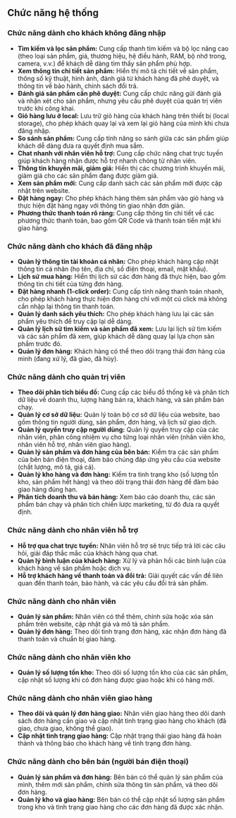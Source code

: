 
## Chức năng hệ thống

### Chức năng dành cho khách không đăng nhập
- **Tìm kiếm và lọc sản phẩm:** Cung cấp thanh tìm kiếm và bộ lọc nâng cao (theo loại sản phẩm, giá, thương hiệu, hệ điều hành, RAM, bộ nhớ trong, camera, v.v.) để khách dễ dàng tìm thấy sản phẩm phù hợp.
- **Xem thông tin chi tiết sản phẩm:** Hiển thị mô tả chi tiết về sản phẩm, thông số kỹ thuật, hình ảnh, đánh giá từ khách hàng đã phê duyệt, và thông tin về bảo hành, chính sách đổi trả.
- **Đánh giá sản phẩm cần phê duyệt:** Cung cấp chức năng gửi đánh giá và nhận xét cho sản phẩm, nhưng yêu cầu phê duyệt của quản trị viên trước khi công khai.
- **Giỏ hàng lưu ở local:** Lưu trữ giỏ hàng của khách hàng trên thiết bị (local storage), cho phép khách quay lại và xem lại giỏ hàng của mình khi chưa đăng nhập.
- **So sánh sản phẩm:** Cung cấp tính năng so sánh giữa các sản phẩm giúp khách dễ dàng đưa ra quyết định mua sắm.
- **Chat nhanh với nhân viên hỗ trợ:** Cung cấp chức năng chat trực tuyến giúp khách hàng nhận được hỗ trợ nhanh chóng từ nhân viên.
- **Thông tin khuyến mãi, giảm giá:** Hiển thị các chương trình khuyến mãi, giảm giá cho các sản phẩm đang được giảm giá.
- **Xem sản phẩm mới:** Cung cấp danh sách các sản phẩm mới được cập nhật trên website.
- **Đặt hàng ngay:** Cho phép khách hàng thêm sản phẩm vào giỏ hàng và thực hiện đặt hàng ngay với thông tin giao nhận đơn giản.
- **Phương thức thanh toán rõ ràng:** Cung cấp thông tin chi tiết về các phương thức thanh toán, bao gồm QR Code và thanh toán tiền mặt khi giao hàng.

### Chức năng dành cho khách đã đăng nhập
- **Quản lý thông tin tài khoản cá nhân:** Cho phép khách hàng cập nhật thông tin cá nhân (họ tên, địa chỉ, số điện thoại, email, mật khẩu).
- **Lịch sử mua hàng:** Hiển thị lịch sử các đơn hàng đã thực hiện, bao gồm thông tin chi tiết của từng đơn hàng.
- **Đặt hàng nhanh (1-click order):** Cung cấp tính năng thanh toán nhanh, cho phép khách hàng thực hiện đơn hàng chỉ với một cú click mà không cần nhập lại thông tin thanh toán.
- **Quản lý danh sách yêu thích:** Cho phép khách hàng lưu lại các sản phẩm yêu thích để truy cập lại dễ dàng.
- **Quản lý lịch sử tìm kiếm và sản phẩm đã xem:** Lưu lại lịch sử tìm kiếm và các sản phẩm đã xem, giúp khách dễ dàng quay lại lựa chọn sản phẩm trước đó.
- **Quản lý đơn hàng:** Khách hàng có thể theo dõi trạng thái đơn hàng của mình (đang xử lý, đã giao, đã hủy).

### Chức năng dành cho quản trị viên
- **Theo dõi phân tích biểu đồ:** Cung cấp các biểu đồ thống kê và phân tích dữ liệu về doanh thu, lượng hàng bán ra, khách hàng, và sản phẩm bán chạy.
- **Quản lý cơ sở dữ liệu:** Quản lý toàn bộ cơ sở dữ liệu của website, bao gồm thông tin người dùng, sản phẩm, đơn hàng, và lịch sử giao dịch.
- **Quản lý quyền truy cập người dùng:** Quản lý quyền truy cập của các nhân viên, phân công nhiệm vụ cho từng loại nhân viên (nhân viên kho, nhân viên hỗ trợ, nhân viên giao hàng).
- **Quản lý sản phẩm và đơn hàng của bên bán:** Kiểm tra các sản phẩm của bên bán điện thoại, đảm bảo chúng đáp ứng yêu cầu của website (chất lượng, mô tả, giá cả).
- **Quản lý kho hàng và đơn hàng:** Kiểm tra tình trạng kho (số lượng tồn kho, sản phẩm hết hàng) và theo dõi trạng thái đơn hàng để đảm bảo giao hàng đúng hạn.
- **Phân tích doanh thu và bán hàng:** Xem báo cáo doanh thu, các sản phẩm bán chạy và phân tích chiến lược marketing, từ đó đưa ra quyết định.

### Chức năng dành cho nhân viên hỗ trợ
- **Hỗ trợ qua chat trực tuyến:** Nhân viên hỗ trợ sẽ trực tiếp trả lời các câu hỏi, giải đáp thắc mắc của khách hàng qua chat.
- **Quản lý bình luận của khách hàng:** Xử lý và phản hồi các bình luận của khách hàng về sản phẩm hoặc dịch vụ.
- **Hỗ trợ khách hàng về thanh toán và đổi trả:** Giải quyết các vấn đề liên quan đến thanh toán, bảo hành, và các yêu cầu đổi trả sản phẩm.

### Chức năng dành cho nhân viên
- **Quản lý sản phẩm:** Nhân viên có thể thêm, chỉnh sửa hoặc xóa sản phẩm trên website, cập nhật giá và mô tả sản phẩm.
- **Quản lý đơn hàng:** Theo dõi tình trạng đơn hàng, xác nhận đơn hàng đã thanh toán và chuẩn bị giao hàng.

### Chức năng dành cho nhân viên kho
- **Quản lý số lượng tồn kho:** Theo dõi số lượng tồn kho của các sản phẩm, cập nhật số lượng khi có đơn hàng được giao hoặc khi có hàng mới.

### Chức năng dành cho nhân viên giao hàng
- **Theo dõi và quản lý đơn hàng giao:** Nhân viên giao hàng theo dõi danh sách đơn hàng cần giao và cập nhật tình trạng giao hàng cho khách (đã giao, chưa giao, không thể giao).
- **Cập nhật tình trạng giao hàng:** Cập nhật trạng thái giao hàng đã hoàn thành và thông báo cho khách hàng về tình trạng đơn hàng.

### Chức năng dành cho bên bán (người bán điện thoại)
- **Quản lý sản phẩm và đơn hàng:** Bên bán có thể quản lý sản phẩm của mình, thêm mới sản phẩm, chỉnh sửa thông tin sản phẩm, và theo dõi đơn hàng.
- **Quản lý kho và giao hàng:** Bên bán có thể cập nhật số lượng sản phẩm trong kho và tình trạng giao hàng cho các đơn hàng đã được xác nhận.
